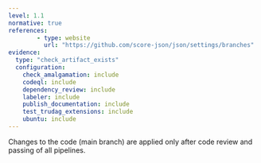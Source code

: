 ```yaml
---
level: 1.1
normative: true
references:
        - type: website
          url: "https://github.com/score-json/json/settings/branches"
evidence:
  type: "check_artifact_exists"
  configuration:
    check_amalgamation: include
    codeql: include
    dependency_review: include
    labeler: include
    publish_documentation: include
    test_trudag_extensions: include
    ubuntu: include
---
```


Changes to the code (main branch) are applied only after code review and passing of all pipelines.
